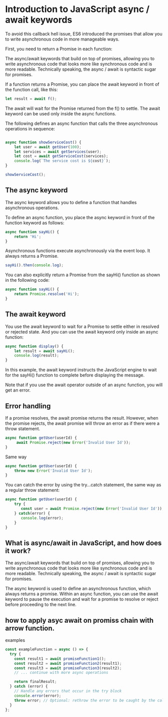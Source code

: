 # Introduction to JavaScript async / await keywords
To avoid this callback hell issue, ES6 introduced the promises that allow you to write asynchronous code in more manageable ways.

First, you need to return a Promise in each function:

The async/await keywords that build on top of promises, allowing you to write asynchronous code that looks more like synchronous code and is more readable. Technically speaking, the async / await is syntactic sugar for promises.

If a function returns a Promise, you can place the await keyword in front of the function call, like this:

```javascript
let result = await f();
```

The await will wait for the Promise returned from the f() to settle. The await keyword can be used only inside the async functions.

The following defines an async function that calls the three asynchronous operations in sequence:

```javascript

async function showServiceCost() {
    let user = await getUser(100);
    let services = await getServices(user);
    let cost = await getServiceCost(services);
    console.log(`The service cost is ${cost}`);
}

showServiceCost();
```

## The async keyword
The async keyword allows you to define a function that handles asynchronous operations.

To define an async function, you place the async keyword in front of the function keyword as follows:

```javascript
async function sayHi() {
    return 'Hi';
}
```

Asynchronous functions execute asynchronously via the event loop. It always returns a Promise.

```javascript
sayHi().then(console.log);
```
You can also explicitly return a Promise from the sayHi() function as shown in the following code:
```javascript
async function sayHi() {
    return Promise.resolve('Hi');
}
```

## The await keyword

You use the await keyword to wait for a Promise to settle either in resolved or rejected state. And you can use the await keyword only inside an async function:

```javascript
async function display() {
    let result = await sayHi();
    console.log(result);
}
```

In this example, the await keyword instructs the JavaScript engine to wait for the sayHi() function to complete before displaying the message.

Note that if you use the await operator outside of an async function, you will get an error.

## Error handling
If a promise resolves, the await promise returns the result. However, when the promise rejects, the await promise will throw an error as if there were a throw statement.
```javascript
async function getUser(userId) {
     await Promise.reject(new Error('Invalid User Id'));
}
```
Same way
```javascript
async function getUser(userId) {
    throw new Error('Invalid User Id');
}
```
You can catch the error by using the try...catch statement, the same way as a regular throw statement:

```javascript
async function getUser(userId) {
    try {
       const user = await Promise.reject(new Error('Invalid User Id'));
    } catch(error) {
       console.log(error);
    }
}
```

## What is async/await in JavaScript, and how does it work?
The async/await keywords that build on top of promises, allowing you to write asynchronous code that looks more like synchronous code and is more readable. Technically speaking, the async / await is syntactic sugar for promises.

The async keyword is used to define an asynchronous function, which always returns a promise. Within an async function, you can use the await keyword to pause the execution and wait for a promise to resolve or reject before proceeding to the next line.

## how to apply asyc await on promiss chain with arrow function.
examples 
```javascript
const exampleFunction = async () => {
  try {
    const result1 = await promiseFunction1();
    const result2 = await promiseFunction2(result1);
    const result3 = await promiseFunction3(result2);
    // ... continue with more async operations

    return finalResult;
  } catch (error) {
    // Handle any errors that occur in the try block
    console.error(error);
    throw error; // Optional: rethrow the error to be caught by the caller
  }
};

```
